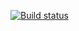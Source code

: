 [![Build status](https://ci.appveyor.com/api/projects/status/kub96b13rdsk1mtp/branch/main?svg=true)](https://ci.appveyor.com/project/katerina331/java-aqa-55-dz-2-selenide/branch/main)
